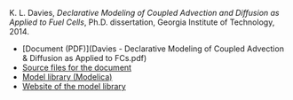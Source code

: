 K. L. Davies,
*Declarative Modeling of Coupled Advection and Diffusion as Applied to Fuel Cells*,
Ph.D. dissertation, Georgia Institute of Technology, 2014.

- [Document (PDF)](Davies - Declarative Modeling of Coupled Advection & Diffusion as Applied to FCs.pdf)
- [Source files for the document](https://github.com/kdavies4/PhD)
- [Model library (Modelica)](https://github.com/kdavies4/FCSys/archive/v0.2.0.zip)
- [Website of the model library](http://kdavies4.github.io/FCSys/)
